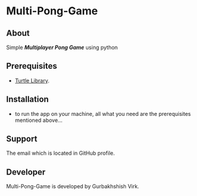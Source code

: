 # Multi-Pong-Game
## About
Simple ***Multiplayer Pong Game*** using python

## Prerequisites
- [Turtle Library](https://docs.python.org/3/library/turtle.html).

## Installation
- to run the app on your machine, all what you need are the prerequisites mentioned above...

## Support 
The email which is located in GitHub profile.

## Developer
Multi-Pong-Game is developed by Gurbakhshish Virk.

